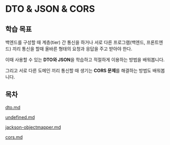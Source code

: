 # DTO & JSON & CORS

## 학습 목표

백엔드를 구성할 때 계층(tier) 간 통신을 하거나 서로 다른 프로그램(백엔드, 프론트엔드) 끼리 통신을 할때 올바른 형태의 요청과 응답을 주고 받아야 한다.&#x20;

이때 사용할 수 있는 **DTO와 JSON**을 학습하고 적절하게 이용하는 방법을 배워봅니다.&#x20;

그리고 서로 다른 도메인 끼리 통신할 때 생기는 **CORS 문제**를 해결하는 방법도 배워봅니다.



## 목차

[dto.md](../dto.md "mention")

[undefined.md](../undefined.md "mention")

[jackson-objectmapper.md](../jackson-objectmapper.md "mention")

[cors.md](../cors.md "mention")
